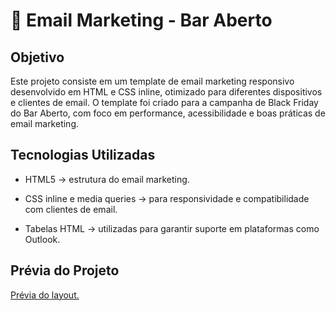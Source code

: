 # 📩 Email Marketing - Bar Aberto

## Objetivo
Este projeto consiste em um template de email marketing responsivo desenvolvido em HTML e CSS inline, otimizado para diferentes dispositivos e clientes de email. O template foi criado para a campanha de Black Friday do Bar Aberto, com foco em performance, acessibilidade e boas práticas de email marketing.



## Tecnologias Utilizadas

* HTML5 → estrutura do email marketing.

* CSS inline e media queries → para responsividade e compatibilidade com clientes de email.

* Tabelas HTML → utilizadas para garantir suporte em plataformas como Outlook.

## Prévia do Projeto
[Prévia do layout.](/images/previ)
